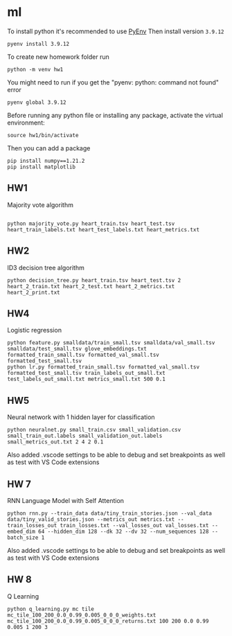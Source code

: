 # ml

To install python it's recommended to use [PyEnv](https://github.com/pyenv/pyenv)
Then install version `3.9.12`
```
pyenv install 3.9.12
```

To create new homework folder run
```
python -m venv hw1
```

You might need to run if you get the "pyenv: python: command not found" error
```
pyenv global 3.9.12
```

Before running any python file or installing any package, activate the virtual environment:
```
source hw1/bin/activate
```

Then you can add a package
```
pip install numpy==1.21.2
pip install matplotlib
```

## HW1

Majority vote algorithm

```

python majority_vote.py heart_train.tsv heart_test.tsv heart_train_labels.txt heart_test_labels.txt heart_metrics.txt
```

## HW2

ID3 decision tree algorithm

```
python decision_tree.py heart_train.tsv heart_test.tsv 2 heart_2_train.txt heart_2_test.txt heart_2_metrics.txt heart_2_print.txt
```

## HW4

Logistic regression

```
python feature.py smalldata/train_small.tsv smalldata/val_small.tsv smalldata/test_small.tsv glove_embeddings.txt formatted_train_small.tsv formatted_val_small.tsv formatted_test_small.tsv
python lr.py formatted_train_small.tsv formatted_val_small.tsv formatted_test_small.tsv train_labels_out_small.txt test_labels_out_small.txt metrics_small.txt 500 0.1
```

## HW5

Neural network with 1 hidden layer for classification

```
python neuralnet.py small_train.csv small_validation.csv  small_train_out.labels small_validation_out.labels  small_metrics_out.txt 2 4 2 0.1
```

Also added .vscode settings to be able to debug and set breakpoints as well as test with VS Code extensions

## HW 7

RNN Language Model with Self Attention

```
python rnn.py --train_data data/tiny_train_stories.json --val_data data/tiny_valid_stories.json --metrics_out metrics.txt --train_losses_out train_losses.txt --val_losses_out val_losses.txt --embed_dim 64 --hidden_dim 128 --dk 32 --dv 32 --num_sequences 128 --batch_size 1
```

Also added .vscode settings to be able to debug and set breakpoints as well as test with VS Code extensions

## HW 8

Q Learning

```
python q_learning.py mc tile mc_tile_100_200_0.0_0.99_0.005_0_0_0_weights.txt mc_tile_100_200_0.0_0.99_0.005_0_0_0_returns.txt 100 200 0.0 0.99 0.005 1 200 3
```